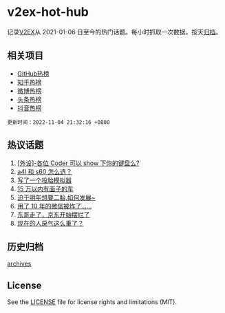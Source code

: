 # v2ex-hot-hub

 记录[V2EX](https://www.v2ex.com/)从 2021-01-06 日至今的热门话题。每小时抓取一次数据，按天[归档](archives)。
 
 ## 相关项目

- [GitHub热榜](https://github.com/lonnyzhang423/github-hot-hub)
- [知乎热榜](https://github.com/lonnyzhang423/zhihu-hot-hub)
- [微博热榜](https://github.com/lonnyzhang423/weibo-hot-hub)
- [头条热榜](https://github.com/lonnyzhang423/toutiao-hot-hub)
- [抖音热榜](https://github.com/lonnyzhang423/douyin-hot-hub)


 `更新时间：2022-11-04 21:32:16 +0800`

## 热议话题

1. [[外设]-各位 Coder 可以 show 下你的键盘么?](https://www.v2ex.com/t/892493)
1. [a4l 和 s60 怎么选？](https://www.v2ex.com/t/892533)
1. [写了一个投胎模拟器](https://www.v2ex.com/t/892662)
1. [15 万以内有面子的车](https://www.v2ex.com/t/892539)
1. [迫于明年想要二胎,如何发展~](https://www.v2ex.com/t/892537)
1. [用了 10 年的微信被炸了……](https://www.v2ex.com/t/892626)
1. [东哥走了，京东开始摆烂了](https://www.v2ex.com/t/892587)
1. [现在的人戾气这么重了？](https://www.v2ex.com/t/892572)

## 历史归档

[archives](archives)

## License

See the [LICENSE](LICENSE) file for license rights and limitations (MIT).
